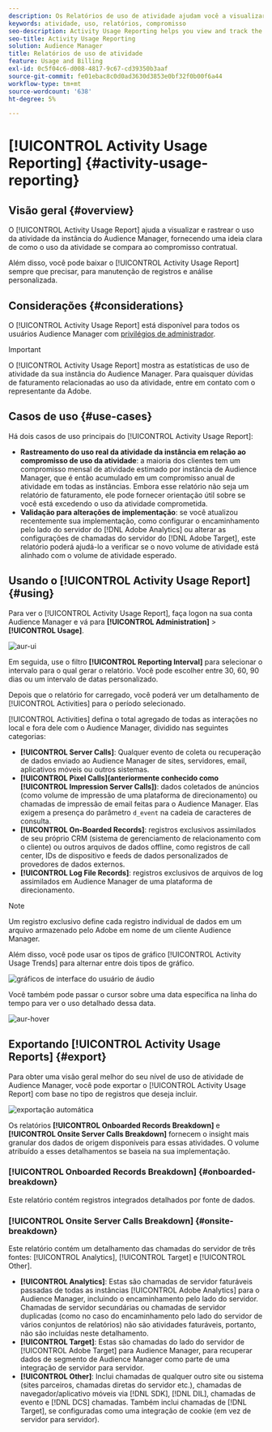 ```yaml
---
description: Os Relatórios de uso de atividade ajudam você a visualizar e rastrear o uso da atividade para sua instância do Audience Manager, para que você possa comparar o uso real ao compromisso contratual.
keywords: atividade, uso, relatórios, compromisso
seo-description: Activity Usage Reporting helps you view and track the activity usage for your Audience Manager instance, so you can compare your actual usage to your contractual commitment.
seo-title: Activity Usage Reporting
solution: Audience Manager
title: Relatórios de uso de atividade
feature: Usage and Billing
exl-id: 0c5f04c6-d008-4817-9c67-cd39350b3aaf
source-git-commit: fe01ebac8c0d0ad3630d3853e0bf32f0b00f6a44
workflow-type: tm+mt
source-wordcount: '638'
ht-degree: 5%

---
```


# [!UICONTROL Activity Usage Reporting] {#activity-usage-reporting}

## Visão geral {#overview}

O [!UICONTROL Activity Usage Report] ajuda a visualizar e rastrear o uso da atividade da instância do Audience Manager, fornecendo uma ideia clara de como o uso da atividade se compara ao compromisso contratual.

Além disso, você pode baixar o [!UICONTROL Activity Usage Report] sempre que precisar, para manutenção de registros e análise personalizada.

## Considerações {#considerations}

O [!UICONTROL Activity Usage Report] está disponível para todos os usuários Audience Manager com [privilégios de administrador](edit-account-settings.md).

>[!IMPORTANT]
>
>O [!UICONTROL Activity Usage Report] mostra as estatísticas de uso de atividade da sua instância do Audience Manager. Para quaisquer dúvidas de faturamento relacionadas ao uso da atividade, entre em contato com o representante da Adobe.

## Casos de uso {#use-cases}

Há dois casos de uso principais do [!UICONTROL Activity Usage Report]:

* **Rastreamento do uso real da atividade da instância em relação ao compromisso de uso da atividade**: a maioria dos clientes tem um compromisso mensal de atividade estimado por instância de Audience Manager, que é então acumulado em um compromisso anual de atividade em todas as instâncias. Embora esse relatório não seja um relatório de faturamento, ele pode fornecer orientação útil sobre se você está excedendo o uso da atividade comprometida.
* **Validação para alterações de implementação**: se você atualizou recentemente sua implementação, como configurar o encaminhamento pelo lado do servidor do [!DNL Adobe Analytics] ou alterar as configurações de chamadas do servidor do [!DNL Adobe Target], este relatório poderá ajudá-lo a verificar se o novo volume de atividade está alinhado com o volume de atividade esperado.

## Usando o [!UICONTROL Activity Usage Report] {#using}

Para ver o [!UICONTROL Activity Usage Report], faça logon na sua conta Audience Manager e vá para **[!UICONTROL Administration]** > **[!UICONTROL Usage]**.

![aur-ui](assets/aur-ui.png)

Em seguida, use o filtro **[!UICONTROL Reporting Interval]** para selecionar o intervalo para o qual gerar o relatório. Você pode escolher entre 30, 60, 90 dias ou um intervalo de datas personalizado.

Depois que o relatório for carregado, você poderá ver um detalhamento de [!UICONTROL Activities] para o período selecionado.

[!UICONTROL Activities] defina o total agregado de todas as interações no local e fora dele com o Audience Manager, dividido nas seguintes categorias:

* **[!UICONTROL Server Calls]**: Qualquer evento de coleta ou recuperação de dados enviado ao Audience Manager de sites, servidores, email, aplicativos móveis ou outros sistemas.
* **[!UICONTROL Pixel Calls](anteriormente conhecido como [!UICONTROL Impression Server Calls])**: dados coletados de anúncios (como volume de impressão de uma plataforma de direcionamento) ou chamadas de impressão de email feitas para o Audience Manager. Elas exigem a presença do parâmetro `d_event` na cadeia de caracteres de consulta.
* **[!UICONTROL On-Boarded Records]**: registros exclusivos assimilados de seu próprio CRM (sistema de gerenciamento de relacionamento com o cliente) ou outros arquivos de dados offline, como registros de call center, IDs de dispositivo e feeds de dados personalizados de provedores de dados externos.
* **[!UICONTROL Log File Records]**: registros exclusivos de arquivos de log assimilados em Audience Manager de uma plataforma de direcionamento.

>[!NOTE]
>
>Um registro exclusivo define cada registro individual de dados em um arquivo armazenado pelo Adobe em nome de um cliente Audience Manager.

Além disso, você pode usar os tipos de gráfico [!UICONTROL Activity Usage Trends] para alternar entre dois tipos de gráfico.

![gráficos de interface do usuário de áudio](assets/aur-ui-graphs.png)

Você também pode passar o cursor sobre uma data específica na linha do tempo para ver o uso detalhado dessa data.

![aur-hover](assets/aur-hover.png)

## Exportando [!UICONTROL Activity Usage Reports] {#export}

Para obter uma visão geral melhor do seu nível de uso de atividade de Audience Manager, você pode exportar o [!UICONTROL Activity Usage Report] com base no tipo de registros que deseja incluir.

![exportação automática](assets/aur-export.png)

Os relatórios **[!UICONTROL Onboarded Records Breakdown]** e **[!UICONTROL Onsite Server Calls Breakdown]** fornecem o insight mais granular dos dados de origem disponíveis para essas atividades. O volume atribuído a esses detalhamentos se baseia na sua implementação.

### [!UICONTROL Onboarded Records Breakdown] {#onboarded-breakdown}

Este relatório contém registros integrados detalhados por fonte de dados.

### [!UICONTROL Onsite Server Calls Breakdown] {#onsite-breakdown}

Este relatório contém um detalhamento das chamadas do servidor de três fontes: [!UICONTROL Analytics], [!UICONTROL Target] e [!UICONTROL Other].

* **[!UICONTROL Analytics]**: Estas são chamadas de servidor faturáveis passadas de todas as instâncias [!UICONTROL Adobe Analytics] para o Audience Manager, incluindo o encaminhamento pelo lado do servidor. Chamadas de servidor secundárias ou chamadas de servidor duplicadas (como no caso do encaminhamento pelo lado do servidor de vários conjuntos de relatórios) não são atividades faturáveis, portanto, não são incluídas neste detalhamento.
* **[!UICONTROL Target]**: Estas são chamadas do lado do servidor de [!UICONTROL Adobe Target] para Audience Manager, para recuperar dados de segmento de Audience Manager como parte de uma integração de servidor para servidor.
* **[!UICONTROL Other]**: Inclui chamadas de qualquer outro site ou sistema (sites parceiros, chamadas diretas do servidor etc.), chamadas de navegador/aplicativo móveis via [!DNL SDK], [!DNL DIL], chamadas de evento e [!DNL DCS] chamadas. Também inclui chamadas de [!DNL Target], se configuradas como uma integração de cookie (em vez de servidor para servidor).
